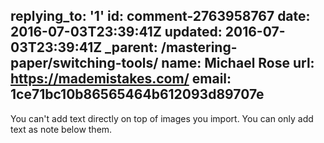 replying_to: '1'
id: comment-2763958767
date: 2016-07-03T23:39:41Z
updated: 2016-07-03T23:39:41Z
_parent: /mastering-paper/switching-tools/
name: Michael Rose
url: https://mademistakes.com/
email: 1ce71bc10b86565464b612093d89707e
---

You can't add text directly on top of images you import. You can only add text as note below them.
